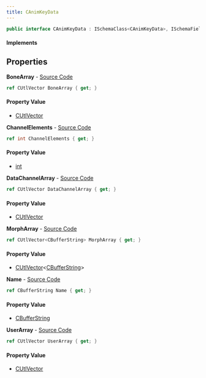 ```yaml
---
title: CAnimKeyData
---
```


```csharp
public interface CAnimKeyData : ISchemaClass<CAnimKeyData>, ISchemaField, ISchemaClass, INativeHandle
```

#### Implements

## Properties

**BoneArray** - [Source Code](https://github.com/swiftly-solution/swiftlys2/blob/main/managed/src/SwiftlyS2.Generated/Schemas/Interfaces/CAnimKeyData.cs#L19)

```csharp
ref CUtlVector BoneArray { get; }
```

#### Property Value

- [CUtlVector](/docs/api/shared/natives/cutlvector)

**ChannelElements** - [Source Code](https://github.com/swiftly-solution/swiftlys2/blob/main/managed/src/SwiftlyS2.Generated/Schemas/Interfaces/CAnimKeyData.cs#L26)

```csharp
ref int ChannelElements { get; }
```

#### Property Value

- [int](https://learn.microsoft.com/dotnet/api/system.int32)

**DataChannelArray** - [Source Code](https://github.com/swiftly-solution/swiftlys2/blob/main/managed/src/SwiftlyS2.Generated/Schemas/Interfaces/CAnimKeyData.cs#L29)

```csharp
ref CUtlVector DataChannelArray { get; }
```

#### Property Value

- [CUtlVector](/docs/api/shared/natives/cutlvector)

**MorphArray** - [Source Code](https://github.com/swiftly-solution/swiftlys2/blob/main/managed/src/SwiftlyS2.Generated/Schemas/Interfaces/CAnimKeyData.cs#L24)

```csharp
ref CUtlVector<CBufferString> MorphArray { get; }
```

#### Property Value

- [CUtlVector](/docs/api/shared/natives/cutlvector-1)<[CBufferString](/docs/api/shared/natives/cbufferstring)>

**Name** - [Source Code](https://github.com/swiftly-solution/swiftlys2/blob/main/managed/src/SwiftlyS2.Generated/Schemas/Interfaces/CAnimKeyData.cs#L16)

```csharp
ref CBufferString Name { get; }
```

#### Property Value

- [CBufferString](/docs/api/shared/natives/cbufferstring)

**UserArray** - [Source Code](https://github.com/swiftly-solution/swiftlys2/blob/main/managed/src/SwiftlyS2.Generated/Schemas/Interfaces/CAnimKeyData.cs#L22)

```csharp
ref CUtlVector UserArray { get; }
```

#### Property Value

- [CUtlVector](/docs/api/shared/natives/cutlvector)

